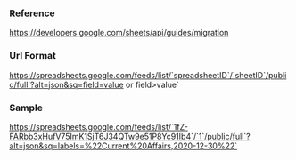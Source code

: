 ### Reference
https://developers.google.com/sheets/api/guides/migration

### Url Format
https://spreadsheets.google.com/feeds/list/`spreadsheetID`/`sheetID`/public/full`?alt=json&sq=field=value or field>value`

### Sample
https://spreadsheets.google.com/feeds/list/`1fZ-FARbb3xHufV75ImK1SjT6J34QTw9e51P8Yc91Ib4`/`1`/public/full`?alt=json&sq=labels=%22Current%20Affairs,2020-12-30%22`
